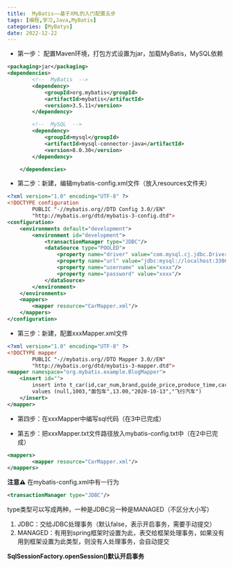 ```yaml
---
title:  MyBatis——基于XML的入门配置五步
tags: [编程,学习,Java,MyBatis]
categories: [MyBatys]
date: 2022-12-22
---
```

- 第一步： 配置Maven环境，打包方式设置为jar，加载MyBatis，MySQL依赖

```xml
<packaging>jar</packaging>
<dependencies>
        <!--  MyBatis  -->
        <dependency>
            <groupId>org.mybatis</groupId>
            <artifactId>mybatis</artifactId>
            <version>3.5.11</version>
        </dependency>

        <!--  MySQL  -->
        <dependency>
            <groupId>mysql</groupId>
            <artifactId>mysql-connector-java</artifactId>
            <version>8.0.30</version>
        </dependency>

    </dependencies>
```

- 第二步：新建，编辑mybatis-config.xml文件（放入resources文件夹）

```xml
<?xml version="1.0" encoding="UTF-8" ?>
<!DOCTYPE configuration
        PUBLIC "-//mybatis.org//DTD Config 3.0//EN"
        "http://mybatis.org/dtd/mybatis-3-config.dtd">
<configuration>
    <environments default="development">
        <environment id="development">
            <transactionManager type="JDBC"/>
            <dataSource type="POOLED">
                <property name="driver" value="com.mysql.cj.jdbc.Driver"/>
                <property name="url" value="jdbc:mysql://localhost:3306/powernode"/>
                <property name="username" value="xxxx"/>
                <property name="password" value="xxxx"/>
            </dataSource>
        </environment>
    </environments>
    <mappers>
        <mapper resource="CarMapper.xml"/>
    </mappers>
</configuration>
```

- 第三步：新建，配置xxxMapper.xml文件

```xml
<?xml version="1.0" encoding="UTF-8" ?>
<!DOCTYPE mapper
        PUBLIC "-//mybatis.org//DTD Mapper 3.0//EN"
        "http://mybatis.org/dtd/mybatis-3-mapper.dtd">
<mapper namespace="org.mybatis.example.BlogMapper">
    <insert id="">
        insert into t_car(id,car_num,brand,guide_price,produce_time,car_type)
        values (null,1003,"面包车",13.00,"2020-10-13","飞行汽车")
    </insert>
</mapper>
```

- 第四步：在xxxMapper中编写sql代码（在3中已完成）

- 第五步：把xxxMapper.txt文件路径放入mybatis-config.txt中（在2中已完成）

```xml
<mappers>
        <mapper resource="CarMapper.xml"/>
</mappers>
```

**注意⚠**
在mybatis-config.xml中有一行为
```xml
<transactionManager type="JDBC"/>
```
type类型可以写成两种，一种是JDBC另一种是MANAGED（不区分大小写）

1. JDBC：交给JDBC处理事务（默认false，表示开启事务，需要手动提交）
2. MANAGED：有用到spring框架时设置为此，表交给框架处理事务，如果没有用到框架设置为此类型，则没有人处理事务，会自动提交

**SqlSessionFactory.openSession()默认开启事务**
